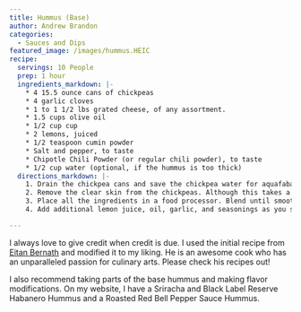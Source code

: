 ```yaml
---
title: Hummus (Base)
author: Andrew Brandon
categories:
  - Sauces and Dips
featured_image: /images/hummus.HEIC
recipe:
  servings: 10 People
  prep: 1 hour
  ingredients_markdown: |-
    * 4 15.5 ounce cans of chickpeas
    * 4 garlic cloves
    * 1 to 1 1/2 lbs grated cheese, of any assortment.
    * 1.5 cups olive oil
    * 1/2 cup cup
    * 2 lemons, juiced
    * 1/2 teaspoon cumin powder
    * Salt and pepper, to taste
    * Chipotle Chili Powder (or regular chili powder), to taste
    * 1/2 cup water (optional, if the hummus is too thick)
  directions_markdown: |-
    1. Drain the chickpea cans and save the chickpea water for aquafaba if you wish to use it for other recipes.
    2. Remove the clear skin from the chickpeas. Although this takes a while, it results in a much smoother and creamier texture.
    3. Place all the ingredients in a food processor. Blend until smooth and creamy.
    4. Add additional lemon juice, oil, garlic, and seasonings as you see fit.

---
```

I always love to give credit when credit is due. I used the initial recipe from [Eitan Bernath](https://www.eitanbernath.com/2019/07/08/fully-loaded-summer-hummus/) and modified it to my liking. He is an awesome cook who has an unparalleled passion for culinary arts. Please check his recipes out!

I also recommend taking parts of the base hummus and making flavor modifications. On my website, I have a Sriracha and Black Label Reserve Habanero Hummus and a Roasted Red Bell Pepper Sauce Hummus.
